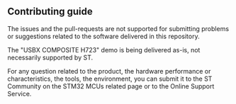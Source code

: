 
## Contributing guide

The issues and the pull-requests are not supported for submitting problems or suggestions related to the software delivered in this repository. 

The "USBX COMPOSITE H723" demo is being delivered as-is, not necessarily supported by ST.

For any question related to the product, the hardware performance or characteristics, the tools, the environment, you can submit it to the ST Community on the STM32 MCUs related page or to the Online Support Service.